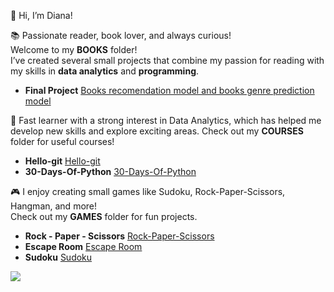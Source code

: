 👋 Hi, I’m Diana!  

📚 Passionate reader, book lover, and always curious!  
Welcome to my **BOOKS** folder!   
I’ve created several small projects that combine my passion for reading with my skills in **data analytics** and **programming**.
- **Final Project** [Books recomendation model and books genre prediction model](https://github.com/DianaMPaun/BOOKS/tree/main/FINAL-PROJECT)


🚀 Fast learner with a strong interest in Data Analytics, which has helped me develop new skills and explore exciting areas.
Check out my **COURSES** folder for useful courses!
- **Hello-git** [Hello-git](https://github.com/DianaMPaun/hello-git)
- **30-Days-Of-Python** [30-Days-Of-Python](https://github.com/DianaMPaun/30-Days-Of-Python)

🎮 I enjoy creating small games like Sudoku, Rock-Paper-Scissors, Hangman, and more!  
Check out my **GAMES** folder for fun projects.
- **Rock - Paper - Scissors** [Rock-Paper-Scissors](https://github.com/DianaMPaun/GAMES/tree/main/Scissors-Paper-Rock)
- **Escape Room** [Escape Room](https://github.com/DianaMPaun/GAMES/tree/main/Escape%20Room)
- **Sudoku** [Sudoku](https://github.com/DianaMPaun/GAMES/tree/main/Sudoku)







[![](https://visitcount.itsvg.in/api?id=dianampaun&label=Profile%20Views&color=2&icon=0&pretty=false)](https://visitcount.itsvg.in)
